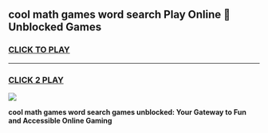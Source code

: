 
## cool math games word search Play Online 👋 Unblocked Games
<h3>
<a href="https://news.freeplayer.one?title=cool_math_games_word_search&ref=17CMG">CLICK TO PLAY</a></h3>
<hr>

<h3>
<a href="https://news.freeplayer.one?title=cool_math_games_word_search&ref=17CMG">CLICK 2 PLAY</a>
  
</h3>

<a href="https://news.freeplayer.one?title=cool_math_games_word_search&ref=17CMG/"><img src="https://clearcache.store/games.png"></a>


**cool math games word search games unblocked: Your Gateway to Fun and Accessible Online Gaming**
